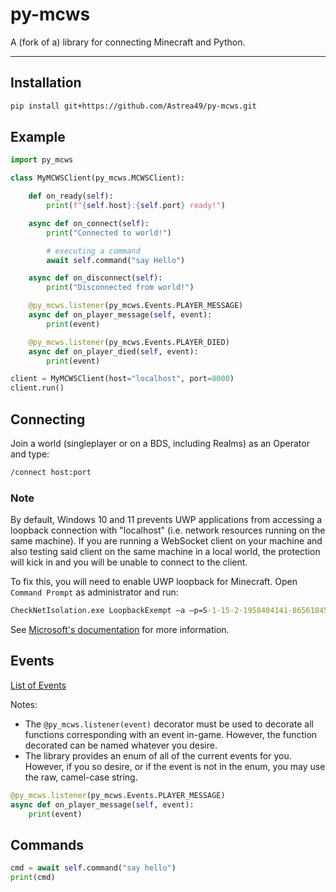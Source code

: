 # py-mcws
A (fork of a) library for connecting Minecraft and Python.

---

## Installation

```sh
pip install git+https://github.com/Astrea49/py-mcws.git
```

## Example

```python
import py_mcws

class MyMCWSClient(py_mcws.MCWSClient):

    def on_ready(self):
        print(f"{self.host}:{self.port} ready!")

    async def on_connect(self):
        print("Connected to world!")

        # executing a command
        await self.command("say Hello")

    async def on_disconnect(self):
        print("Disconnected from world!")

    @py_mcws.listener(py_mcws.Events.PLAYER_MESSAGE)
    async def on_player_message(self, event):
        print(event)

    @py_mcws.listener(py_mcws.Events.PLAYER_DIED)
    async def on_player_died(self, event):
        print(event)

client = MyMCWSClient(host="localhost", port=8000)
client.run()
```

## Connecting

Join a world (singleplayer or on a BDS, including Realms) as an Operator and type:

```cmd
/connect host:port
```

### Note

By default, Windows 10 and 11 prevents UWP applications from accessing a loopback connection with "localhost"
(i.e. network resources running on the same machine). If you are running a WebSocket client on your machine
and also testing said client on the same machine in a local world, the protection will kick in and you will
be unable to connect to the client.

To fix this, you will need to enable UWP loopback for Minecraft. Open `Command Prompt` as administrator and run:

```cmd
CheckNetIsolation.exe LoopbackExempt –a –p=S-1-15-2-1958404141-86561845-1752920682-3514627264-368642714-62675701-733520436
```

See [Microsoft's documentation](https://docs.microsoft.com/en-us/windows/iot-core/develop-your-app/loopback) for
more information.

## Events

[List of Events](https://gist.github.com/jocopa3/5f718f4198f1ea91a37e3a9da468675c#file-mcpe-w10-event-names)

Notes:
* The `@py_mcws.listener(event)` decorator must be used to decorate all functions corresponding with an event
in-game. However, the function decorated can be named whatever you desire.
* The library provides an enum of all of the current events for you. However, if you so desire, or if the event
is not in the enum, you may use the raw, camel-case string.

```python
@py_mcws.listener(py_mcws.Events.PLAYER_MESSAGE)
async def on_player_message(self, event):
    print(event)
```

## Commands

```python
cmd = await self.command("say hello")
print(cmd)
```
